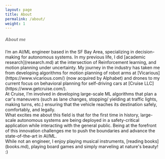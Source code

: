 ```yaml
---
layout: page
title: About
permalink: /about/
weight: 1
---
```


##### <span style="color:Gray">**About me**</span>
<span style="font-size: 14px;"> 
I’m an AI/ML engineer based in the SF Bay Area, specializing in decision-making for autonomous systems. In my previous life, I did [academic research](research.md) at the intersection of Reinforcement learning, and motion planning under uncertainty. My journey in the industry has taken me from developing algorithms for motion planning of robot arms at [Vicarious](https://www.vicarious.com/) (now acquired by Alphabet) and drones to my current focus on behavioral planning for self-driving cars at [Cruise LLC](https://www.getcruise.com/).<br></span>

<span style="font-size: 14px;"> 
At Cruise, I’m involved in developing large-scale ML algorithms that plan a car's maneuvers (such as lane changes, stopping/ yielding at traffic lights, making turns, etc.) ensuring that the vehicle reaches its destination safely, comfortably, and legally.<br>
What excites me about this field is that for the first time in history, large-scale autonomous systems are being deployed in a safety-critical application while interacting with the general public. Being at the forefront of this innovation challenges me to push the boundaries and advance the state-of-the-art in AI/ML.</span>
<br>

<span style="font-size: 14px;"> 
While not an engineer, I enjoy playing musical instruments, [reading books](books.md), playing board games and simply marveling at nature's beauty! :)
</span>


 <!-- In Robotics, this often involves planning robot's actions to achieve specific objectives - for example: <br>(i) a humanoid robot planning its limb motions in order to walk from one room to the another by avoiding potential obstacles<br>(ii) a drone navigating in a dense forest by dodging trees, or <br>(iii) a self-driving car planning its next set of manuevers such as lane changes, traffic light stopping/yielding and turnings etc. in order to reach its destination in a safe, comfortable and legal manner.</span> <br>  -->

<!-- Hi :wave: I am **{{ site.author.name }}**, and this site is currently in progress. Check back later to see any interesting content! -->

<!-- I'm born in India and currently living in the beautiful suburbs of SF Bay Area. I'm an engineer by profession -->
<!-- I like doing the exercises of first principles thinking to demystify and share my thought process in the form of essays. -->
<!-- I believe short form content in social media, although maybe increasing information acessibility is killing original/first principles thinking-->
<!-- Some of my core beliefs:
- I am fully convinced that knowing oneself and their relationship with the world is the beginning of all wisdom (ahh...here we go, the good old "know thyself" adage!) (post on Karma/Gnaana/.. jeevam). And, for that, merely thinking or meditating at a corner is not enough. Right actions are a necessary step in helping us learn about our values, strengths and the limitations
-   -->
<!-- My professional journey is summed up in the sketch below. More details at my [LinkedIn profile](https://www.linkedin.com/in/karthikeya-parunandi-896bb480/).

<div class="row">
{% include about/timeline.html %}
</div> -->